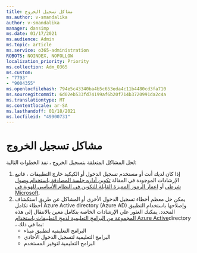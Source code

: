 ```yaml
---
title: مشاكل تسجيل الخروج
ms.author: v-smandalika
author: v-smandalika
manager: dansimp
ms.date: 01/17/2021
ms.audience: Admin
ms.topic: article
ms.service: o365-administration
ROBOTS: NOINDEX, NOFOLLOW
localization_priority: Priority
ms.collection: Adm_O365
ms.custom:
- "7793"
- "9004355"
ms.openlocfilehash: 794e5c43340ba4b5c653eda4c11b4480cd3fa710
ms.sourcegitcommit: 6d02eb533fd74199af6b20f714b3720991da2c4a
ms.translationtype: MT
ms.contentlocale: ar-SA
ms.lasthandoff: 01/18/2021
ms.locfileid: "49900731"
---
```

# <a name="sign-out-issues"></a>مشاكل تسجيل الخروج

لحل المشاكل المتعلقة بتسجيل الخروج ، نفذ الخطوات التالية:

1. إذا كان لديك أنت أو مستخدم تسجيل الدخول أو الكيكيد خارج التطبيقات ، فاتبع الإرشادات الموجودة في المقالة [تكوين أداره جلسة المصادقة باستخدام وصول شرطي](https://docs.microsoft.com/azure/active-directory/conditional-access/howto-conditional-access-session-lifetime) أو [اعمار الرموز المميزة القابلة للتكوين في النظام الأساسي للهوية في Microsoft](https://docs.microsoft.com/azure/active-directory/develop/active-directory-configurable-token-lifetimes).
2. يمكن حل معظم أخطاء تسجيل الدخول الأخرى أو المشاكل عن طريق استكشاف أخطاء تكامل Azure Active directory (Azure AD) وإصلاحها باستخدام التطبيق المحدد. يمكنك العثور علي الإرشادات الخاصة بتكامل معين بالانتقال إلى هذه [المجموعة من البرامج التعليمية لدمج التطبيقات باستخدام Azure Active](https://docs.microsoft.com/azure/active-directory/saas-apps/tutorial-list)directory ، بما في ذلك:
    - البرامج التعليمية لتطبيق ميناء
    - البرامج التعليمية لتسجيل الدخول الأحادي
    - البرامج التعليمية لتوفير المستخدم